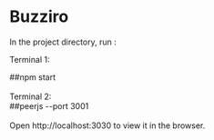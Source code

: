 # Buzziro

In the project directory, run :

Terminal 1:
<div class="bg-gray">
  ##npm start  
</div>
<br>
Terminal 2:  
<div class="bg-gray">
  ##peerjs --port 3001    
</div>

<br>
Open http://localhost:3030 to view it in the browser.
